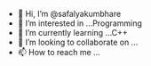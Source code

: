 - 👋 Hi, I’m @safalyakumbhare
- 👀 I’m interested in ...Programming
- 🌱 I’m currently learning ...C++
- 💞️ I’m looking to collaborate on ...
- 📫 How to reach me ...

<!---
safalyakumbhare/safalyakumbhare is a ✨ special ✨ repository because its `README.md` (this file) appears on your GitHub profile.
You can click the Preview link to take a look at your changes.
--->
